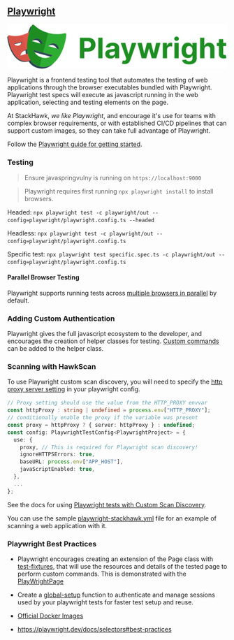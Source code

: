 ## [Playwright](https://www.playwright.dev/)

![Playwright](../images/playwright-banner.png)

Playwright is a frontend testing tool that automates the testing of web applications through the browser executables bundled with Playwright. Playwright test specs will execute as javascript running in the web application, selecting and testing elements on the page.

At StackHawk, _we like Playwright_, and encourage it's use for teams with complex browser requirements, or with established CI/CD pipelines that can support custom images, so they can take full advantage of Playwright.

Follow the [Playwright guide for getting started](https://playwright.dev/docs/intro).

### Testing

> Ensure javaspringvulny is running on `https://localhost:9000`

> Playwright requires first running `npx playwright install` to install browsers.

Headed: `npx playwright test -c playwright/out --config=playwright/playwright.config.ts --headed`

Headless: `npx playwright test -c playwright/out --config=playwright/playwright.config.ts`

Specific test: `npx playwright test specific.spec.ts -c playwright/out --config=playwright/playwright.config.ts`

#### Parallel Browser Testing

Playwright supports running tests across [multiple browsers in parallel](https://docs.cypress.io/guides/guides/parallelization#Turning-on-parallelization) by default.
 
### Adding Custom Authentication

Playwright gives the full javascript ecosystem to the developer, and encourages the creation of helper classes for testing.  [Custom commands](https://github.com/stackhawk/stackhawk-custom-image/blob/main/integrations/playwright/playwrightPage.ts) can be added to the helper class.

### Scanning with HawkScan

To use Playwright custom scan discovery, you will need to specify the [http proxy server setting](https://playwright.dev/docs/network#http-proxy) in your playwright config.

```ts
// Proxy setting should use the value from the HTTP_PROXY envvar
const httpProxy : string | undefined = process.env["HTTP_PROXY"];
// conditionally enable the proxy if the variable was present
const proxy = httpProxy ? { server: httpProxy } : undefined;
const config: PlaywrightTestConfig<PlaywrightProject> = {
  use: {
    proxy, // This is required for Playwright scan discovery! 
    ignoreHTTPSErrors: true,
    baseURL: process.env["APP_HOST"],
    javaScriptEnabled: true,
  },
  ...
};
```

See the docs for using [Playwright tests with Custom Scan Discovery](https://docs.stackhawk.com/hawkscan/scan-discovery/custom.html).

You can use the sample [playwright-stackhawk.yml](https://github.com/stackhawk/stackhawk-custom-image/blob/main/integrations/playwright/playwright-stackhawk.yml) file for an example of scanning a web application with it.

### Playwright Best Practices

* Playwright encourages creating an extension of the Page class with [test-fixtures](https://playwright.dev/docs/test-fixtures), that will use the resources and details of the tested page to perform custom commands. This is demonstrated with the [PlayWrightPage](https://github.com/stackhawk/stackhawk-custom-image/blob/main/integrations/playwright/playwrightPage.ts)

* Create a [global-setup](https://playwright.dev/docs/test-advanced#global-setup-and-teardown) function to authenticate and manage sessions used by your playwright tests for faster test setup and reuse.

* [Official Docker Images](https://playwright.dev/docs/docker)

* https://playwright.dev/docs/selectors#best-practices